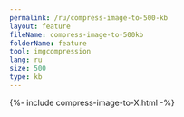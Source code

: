 ```yaml
---
permalink: /ru/compress-image-to-500-kb
layout: feature
fileName: compress-image-to-500kb
folderName: feature
tool: imgcompression
lang: ru
size: 500
type: kb
---
```


{%- include compress-image-to-X.html -%}
